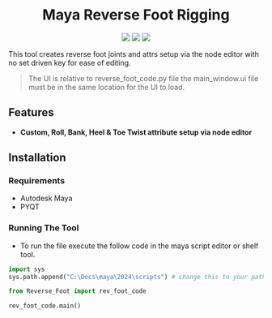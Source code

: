 <h1 align="center">Maya Reverse Foot Rigging</h1>
<p align="center"}>
  <img src="https://img.shields.io/badge/Maya-37A5CC?style=for-the-badge&logo=autodeskmaya&logoColor=white">
  <img src="https://img.shields.io/badge/Python-FFD43B?style=for-the-badge&logo=python&logoColor=blue">
  <img src="https://img.shields.io/badge/Qt-41CD52?style=for-the-badge&logo=Qt&logoColor=white">
</p>

This tool creates reverse foot joints and attrs setup via the node editor with no set driven key for ease of editing.
> The UI is relative to reverse_foot_code.py file the main_window.ui file must be in the same location for the UI to load.


## Features
- **Custom, Roll, Bank, Heel & Toe Twist attribute setup via node editor**

## Installation
### Requirements
- Autodesk Maya
- PYQT

### Running The Tool
- To run the file execute the follow code in the maya script editor or shelf tool.

```python
import sys
sys.path.append("C:\Docs\maya\2024\scripts") # change this to your path or a relative path

from Reverse_Foot import rev_foot_code

rev_foot_code.main()
```
